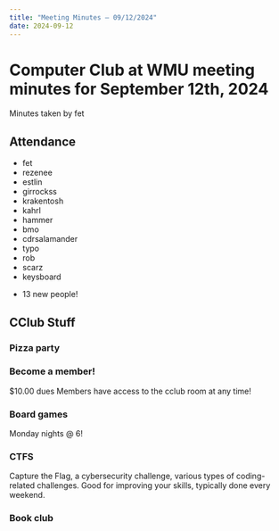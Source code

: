 ```yaml
---
title: "Meeting Minutes – 09/12/2024"
date: 2024-09-12
---
```

# Computer Club at WMU meeting minutes for September 12th, 2024
Minutes taken by fet



## Attendance
* fet
* rezenee
* estlin
* girrockss
* krakentosh
* kahrl
* hammer
* bmo
* cdrsalamander
* typo
* rob
* scarz
* keysboard
+ 13 new people!


## CClub Stuff 

### Pizza party

### Become a member!
$10.00 dues
Members have access to the cclub room at any time!

### Board games 
Monday nights @ 6!

### CTFS
Capture the Flag, a cybersecurity challenge, various types of coding-related challenges.
Good for improving your skills, typically done every weekend.

### Book club

